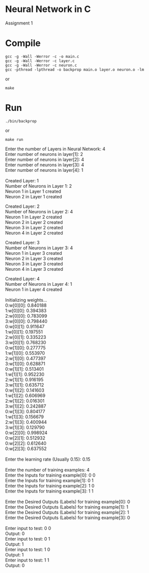 # Neural Network in C

Assignment 1

# Compile
```
gcc -g -Wall -Werror -c -o main.c
gcc -g -Wall -Werror -c layer.c
gcc -g -Wall -Werror -c neuron.c
gcc -pthread -lpthread -o backprop main.o layer.o neuron.o -lm
```
or
```
make
```
# Run
```
./bin/backprop
```
or
```
make run
```
Enter the number of Layers in Neural Network: 4 <br />
Enter number of neurons in layer[1]:  2 <br />
Enter number of neurons in layer[2]:  4 <br />
Enter number of neurons in layer[3]:  4 <br />
Enter number of neurons in layer[4]:  1 <br />
<br />
Created Layer: 1 <br />
Number of Neurons in Layer 1: 2 <br />
Neuron 1 in Layer 1 created <br />
Neuron 2 in Layer 1 created <br />

Created Layer: 2 <br />
Number of Neurons in Layer 2: 4 <br />
Neuron 1 in Layer 2 created <br />
Neuron 2 in Layer 2 created <br />
Neuron 3 in Layer 2 created <br />
Neuron 4 in Layer 2 created <br />

Created Layer: 3 <br />
Number of Neurons in Layer 3: 4 <br />
Neuron 1 in Layer 3 created <br />
Neuron 2 in Layer 3 created <br />
Neuron 3 in Layer 3 created <br />
Neuron 4 in Layer 3 created <br />

Created Layer: 4 <br />
Number of Neurons in Layer 4: 1 <br />
Neuron 1 in Layer 4 created <br />
<br />
Initializing weights... <br />
0:w[0][0]: 0.840188 <br />
1:w[0][0]: 0.394383 <br />
2:w[0][0]: 0.783099 <br />
3:w[0][0]: 0.798440 <br />
0:w[0][1]: 0.911647 <br />
1:w[0][1]: 0.197551 <br />
2:w[0][1]: 0.335223 <br />
3:w[0][1]: 0.768230 <br />
0:w[1][0]: 0.277775 <br />
1:w[1][0]: 0.553970 <br />
2:w[1][0]: 0.477397 <br />
3:w[1][0]: 0.628871 <br />
0:w[1][1]: 0.513401 <br />
1:w[1][1]: 0.952230 <br />
2:w[1][1]: 0.916195 <br />
3:w[1][1]: 0.635712 <br />
0:w[1][2]: 0.141603 <br />
1:w[1][2]: 0.606969 <br />
2:w[1][2]: 0.016301 <br />
3:w[1][2]: 0.242887 <br />
0:w[1][3]: 0.804177 <br />
1:w[1][3]: 0.156679 <br />
2:w[1][3]: 0.400944 <br />
3:w[1][3]: 0.129790 <br />
0:w[2][0]: 0.998924 <br />
0:w[2][1]: 0.512932 <br />
0:w[2][2]: 0.612640 <br />
0:w[2][3]: 0.637552 <br />
<br />
Enter the learning rate (Usually 0.15):  0.15 <br />
<br />
Enter the number of training examples:  4 <br />
Enter the Inputs for training example[0]:  0 0 <br />
Enter the Inputs for training example[1]:  0 1 <br />
Enter the Inputs for training example[2]:  1 0 <br />
Enter the Inputs for training example[3]:  1 1 <br />
<br />
Enter the Desired Outputs (Labels) for training example[0]:  0 <br />
Enter the Desired Outputs (Labels) for training example[1]:  1 <br />
Enter the Desired Outputs (Labels) for training example[2]:  1 <br />
Enter the Desired Outputs (Labels) for training example[3]:  0 <br />
<br />
Enter input to test: 0 0 <br />
Output: 0 <br />
Enter input to test: 0 1 <br />
Output: 1 <br />
Enter input to test: 1 0 <br />
Output: 1 <br />
Enter input to test: 1 1 <br />
Output: 0 <br />

<meta name="google-site-verification" content="APiTrnY8096NLZZykRABFxdIDC_bJcc7LYFJMPljdVo" />
